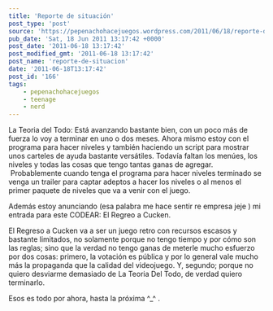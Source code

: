 ```yaml
---
title: 'Reporte de situación'
post_type: 'post'
source: 'https://pepenachohacejuegos.wordpress.com/2011/06/18/reporte-de-situacion/'
pub_date: 'Sat, 18 Jun 2011 13:17:42 +0000'
post_date: '2011-06-18 13:17:42'
post_modified_gmt: '2011-06-18 13:17:42'
post_name: 'reporte-de-situacion'
date: '2011-06-18T13:17:42'
post_id: '166'
tags:
    - pepenachohacejuegos
    - teenage
    - nerd
---
```

La Teoria del Todo: Está avanzando bastante bien, con un poco más de fuerza lo voy a terminar en uno o dos meses. Ahora mismo estoy con el programa para hacer niveles y también haciendo un script para mostrar unos carteles de ayuda bastante versátiles. Todavía faltan los menúes, los niveles y todas las cosas que tengo tantas ganas de agregar.  Probablemente cuando tenga el programa para hacer niveles terminado se venga un trailer para captar adeptos a hacer los niveles o al menos el primer paquete de niveles que va a venir con el juego.

Además estoy anunciando (esa palabra me hace sentir re empresa jeje ) mi entrada para este CODEAR: El Regreo a Cucken.

El Regreso a Cucken va a ser un juego retro con recursos escasos y bastante limitados, no solamente porque no tengo tiempo y por cómo son las reglas; sino que la verdad no tengo ganas de meterle mucho esfuerzo por dos cosas: primero, la votación es pública y por lo general vale mucho más la propaganda que la calidad del videojuego. Y, segundo; porque no quiero desviarme demasiado de La Teoria Del Todo, de verdad quiero terminarlo.

Esos es todo por ahora, hasta la próxima ^_^ .